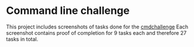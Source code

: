 # Command line challenge

This project includes screenshots of tasks done for the [cmdchallenge](https://cmdchallenge.com)
Each screenshot contains proof of completion for 9 tasks each and therefore 27 tasks in total.
